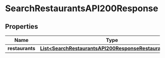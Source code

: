 

# SearchRestaurantsAPI200Response

## Properties

Name | Type | Description | Notes
------------ | ------------- | ------------- | -------------
**restaurants** | [**List&lt;SearchRestaurantsAPI200ResponseRestaurantsInner&gt;**](SearchRestaurantsAPI200ResponseRestaurantsInner.md) |  |  [optional]




